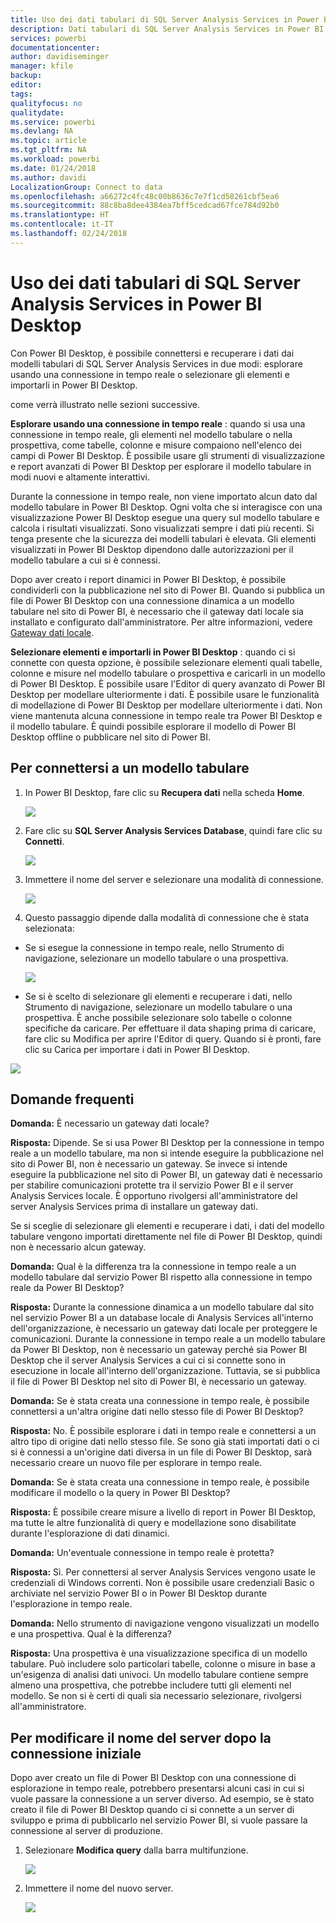 ```yaml
---
title: Uso dei dati tabulari di SQL Server Analysis Services in Power BI Desktop
description: Dati tabulari di SQL Server Analysis Services in Power BI Desktop
services: powerbi
documentationcenter: 
author: davidiseminger
manager: kfile
backup: 
editor: 
tags: 
qualityfocus: no
qualitydate: 
ms.service: powerbi
ms.devlang: NA
ms.topic: article
ms.tgt_pltfrm: NA
ms.workload: powerbi
ms.date: 01/24/2018
ms.author: davidi
LocalizationGroup: Connect to data
ms.openlocfilehash: a66272c4fc48c00b8636c7e7f1cd58261cbf5ea6
ms.sourcegitcommit: 88c8ba8dee4384ea7bff5cedcad67fce784d92b0
ms.translationtype: HT
ms.contentlocale: it-IT
ms.lasthandoff: 02/24/2018
---
```

# <a name="using-analysis-services-tabular-data-in-power-bi-desktop"></a>Uso dei dati tabulari di SQL Server Analysis Services in Power BI Desktop
Con Power BI Desktop, è possibile connettersi e recuperare i dati dai modelli tabulari di SQL Server Analysis Services in due modi: esplorare usando una connessione in tempo reale o selezionare gli elementi e importarli in Power BI Desktop.

come verrà illustrato nelle sezioni successive.

**Esplorare usando una connessione in tempo reale** : quando si usa una connessione in tempo reale, gli elementi nel modello tabulare o nella prospettiva, come tabelle, colonne e misure compaiono nell'elenco dei campi di Power BI Desktop. È possibile usare gli strumenti di visualizzazione e report avanzati di Power BI Desktop per esplorare il modello tabulare in modi nuovi e altamente interattivi.

Durante la connessione in tempo reale, non viene importato alcun dato dal modello tabulare in Power BI Desktop. Ogni volta che si interagisce con una visualizzazione Power BI Desktop esegue una query sul modello tabulare e calcola i risultati visualizzati. Sono visualizzati sempre i dati più recenti. Si tenga presente che la sicurezza dei modelli tabulari è elevata. Gli elementi visualizzati in Power BI Desktop dipendono dalle autorizzazioni per il modello tabulare a cui si è connessi.

Dopo aver creato i report dinamici in Power BI Desktop, è possibile condividerli con la pubblicazione nel sito di Power BI. Quando si pubblica un file di Power BI Desktop con una connessione dinamica a un modello tabulare nel sito di Power BI, è necessario che il gateway dati locale sia installato e configurato dall'amministratore. Per altre informazioni, vedere [Gateway dati locale](service-gateway-onprem.md).

**Selezionare elementi e importarli in Power BI Desktop** : quando ci si connette con questa opzione, è possibile selezionare elementi quali tabelle, colonne e misure nel modello tabulare o prospettiva e caricarli in un modello di Power BI Desktop. È possibile usare l'Editor di query avanzato di Power BI Desktop per modellare ulteriormente i dati. È possibile usare le funzionalità di modellazione di Power BI Desktop per modellare ulteriormente i dati. Non viene mantenuta alcuna connessione in tempo reale tra Power BI Desktop e il modello tabulare. È quindi possibile esplorare il modello di Power BI Desktop offline o pubblicare nel sito di Power BI.

## <a name="to-connect-to-a-tabular-model"></a>Per connettersi a un modello tabulare
1. In Power BI Desktop, fare clic su **Recupera dati** nella scheda **Home**.
   
   ![](media/desktop-analysis-services-tabular-data/pbid_sqlas_getdata.png)
2. Fare clic su **SQL Server Analysis Services Database**, quindi fare clic su **Connetti**.
   
   ![](media/desktop-analysis-services-tabular-data/pbid_sqlas_getdata_as.png)
3. Immettere il nome del server e selezionare una modalità di connessione. 
   
   ![](media/desktop-analysis-services-tabular-data/pbid_sqlas_getdata_as_server.png)
4. Questo passaggio dipende dalla modalità di connessione che è stata selezionata:

* Se si esegue la connessione in tempo reale, nello Strumento di navigazione, selezionare un modello tabulare o una prospettiva.
  
  ![](media/desktop-analysis-services-tabular-data/pbid_sqlas_getdata_as_live.png)
* Se si è scelto di selezionare gli elementi e recuperare i dati, nello Strumento di navigazione, selezionare un modello tabulare o una prospettiva. È anche possibile selezionare solo tabelle o colonne specifiche da caricare. Per effettuare il data shaping prima di caricare, fare clic su Modifica per aprire l'Editor di query. Quando si è pronti, fare clic su Carica per importare i dati in Power BI Desktop.

![](media/desktop-analysis-services-tabular-data/pbid_sqlas_getdata_as_select.png)

## <a name="frequently-asked-questions"></a>Domande frequenti
**Domanda:** È necessario un gateway dati locale?

**Risposta:** Dipende. Se si usa Power BI Desktop per la connessione in tempo reale a un modello tabulare, ma non si intende eseguire la pubblicazione nel sito di Power BI, non è necessario un gateway. Se invece si intende eseguire la pubblicazione nel sito di Power BI, un gateway dati è necessario per stabilire comunicazioni protette tra il servizio Power BI e il server Analysis Services locale. È opportuno rivolgersi all'amministratore del server Analysis Services prima di installare un gateway dati.

Se si sceglie di selezionare gli elementi e recuperare i dati, i dati del modello tabulare vengono importati direttamente nel file di Power BI Desktop, quindi non è necessario alcun gateway.

**Domanda:** Qual è la differenza tra la connessione in tempo reale a un modello tabulare dal servizio Power BI rispetto alla connessione in tempo reale da Power BI Desktop?

**Risposta:** Durante la connessione dinamica a un modello tabulare dal sito nel servizio Power BI a un database locale di Analysis Services all'interno dell'organizzazione, è necessario un gateway dati locale per proteggere le comunicazioni. Durante la connessione in tempo reale a un modello tabulare da Power BI Desktop, non è necessario un gateway perché sia Power BI Desktop che il server Analysis Services a cui ci si connette sono in esecuzione in locale all'interno dell'organizzazione. Tuttavia, se si pubblica il file di Power BI Desktop nel sito di Power BI, è necessario un gateway.

**Domanda:** Se è stata creata una connessione in tempo reale, è possibile connettersi a un'altra origine dati nello stesso file di Power BI Desktop?

**Risposta:** No. È possibile esplorare i dati in tempo reale e connettersi a un altro tipo di origine dati nello stesso file. Se sono già stati importati dati o ci si è connessi a un'origine dati diversa in un file di Power BI Desktop, sarà necessario creare un nuovo file per esplorare in tempo reale.

**Domanda:** Se è stata creata una connessione in tempo reale, è possibile modificare il modello o la query in Power BI Desktop?

**Risposta:** È possibile creare misure a livello di report in Power BI Desktop, ma tutte le altre funzionalità di query e modellazione sono disabilitate durante l'esplorazione di dati dinamici.

**Domanda:** Un'eventuale connessione in tempo reale è protetta?

**Risposta:** Sì. Per connettersi al server Analysis Services vengono usate le credenziali di Windows correnti. Non è possibile usare credenziali Basic o archiviate nel servizio Power BI o in Power BI Desktop durante l'esplorazione in tempo reale.

**Domanda:** Nello strumento di navigazione vengono visualizzati un modello e una prospettiva. Qual è la differenza?

**Risposta:** Una prospettiva è una visualizzazione specifica di un modello tabulare. Può includere solo particolari tabelle, colonne o misure in base a un'esigenza di analisi dati univoci. Un modello tabulare contiene sempre almeno una prospettiva, che potrebbe includere tutti gli elementi nel modello. Se non si è certi di quali sia necessario selezionare, rivolgersi all'amministratore.

## <a name="to-change-the-server-name-after-initial-connection"></a>Per modificare il nome del server dopo la connessione iniziale
Dopo aver creato un file di Power BI Desktop con una connessione di esplorazione in tempo reale, potrebbero presentarsi alcuni casi in cui si vuole passare la connessione a un server diverso. Ad esempio, se è stato creato il file di Power BI Desktop quando ci si connette a un server di sviluppo e prima di pubblicarlo nel servizio Power BI, si vuole passare la connessione al server di produzione.

1. Selezionare **Modifica query** dalla barra multifunzione.
   
   ![](media/desktop-analysis-services-tabular-data/pbid_sqlas_chname_editquery.png)
2. Immettere il nome del nuovo server.
   
   ![](media/desktop-analysis-services-tabular-data/pbid_sqlas_chname_dialog.png)

